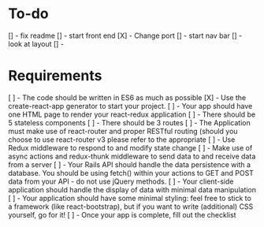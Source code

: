 # To-do
[] - fix readme
[] - start front end
[X] - Change port
[] - start nav bar
[] - look at layout
[] - 

# Requirements

[ ] - The code should be written in ES6 as much as possible
[X] - Use the create-react-app generator to start your project.
[ ] - Your app should have one HTML page to render your react-redux application
[ ] - There should be 5 stateless components
[ ] - There should be 3 routes
[ ] - The Application must make use of react-router and proper RESTful routing (should you choose to use react-router v3 please refer to the appropriate 
[ ] - Use Redux middleware to respond to and modify state change
[ ] - Make use of async actions and redux-thunk middleware to send data to and receive data from a server
[ ] - Your Rails API should handle the data persistence with a database. You should be using fetch() within your actions to GET and POST data from your API - do not use jQuery methods.
[ ] - Your client-side application should handle the display of data with minimal data manipulation
[ ] - Your application should have some minimal styling: feel free to stick to a framework (like react-bootstrap), but if you want to write (additional) CSS yourself, go for it!
[ ] - Once your app is complete, fill out the checklist